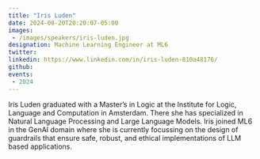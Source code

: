 ```yaml
---
title: "Iris Luden"
date: 2024-08-20T20:20:07-05:00
images: 
 - /images/speakers/iris-luden.jpg
designation: Machine Learning Engineer at ML6
twitter: 
linkedin: https://www.linkedin.com/in/iris-luden-810a48176/
github: 
events:
 - 2024
---
```


Iris Luden graduated with a Master’s in Logic at the Institute for Logic, Language and Computation in Amsterdam. There she has specialized in Natural Language Processing and Large Language Models. Iris joined ML6 in the GenAI domain where she is currently focussing on the design of guardrails that ensure safe, robust, and ethical implementations of LLM based applications.

